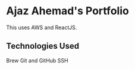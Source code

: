 # Ajaz Ahemad's Portfolio

This uses AWS and ReactJS.

## Technologies Used

Brew
Git and GitHub
SSH
